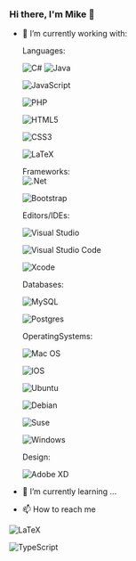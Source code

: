 ### Hi there, I'm Mike 👋


- 🔭 I’m currently working with: <br>
  
  Languages: <br>
  <!-- C# Icon -->
  ![C#](https://img.shields.io/badge/c%23-%23239120.svg?style=for-the-badge&logo=c-sharp&logoColor=white) ![Java](https://img.shields.io/badge/java-%23ED8B00.svg?style=for-the-badge&logo=java&logoColor=white)
  
  
  
  ![JavaScript](https://img.shields.io/badge/javascript-%23323330.svg?style=for-the-badge&logo=javascript&logoColor=%23F7DF1E)
  
  <!-- PHP Icon -->
  ![PHP](https://img.shields.io/badge/php-%23777BB4.svg?style=for-the-badge&logo=php&logoColor=white)
  
  ![HTML5](https://img.shields.io/badge/html5-%23E34F26.svg?style=for-the-badge&logo=html5&logoColor=white)
  
  ![CSS3](https://img.shields.io/badge/css3-%231572B6.svg?style=for-the-badge&logo=css3&logoColor=white)

  <!-- LaTex Icon -->
  ![LaTeX](https://img.shields.io/badge/latex-%23008080.svg?style=for-the-badge&logo=latex&logoColor=white)
  
  Frameworks: <br>
  ![.Net](https://img.shields.io/badge/.NET-5C2D91?style=for-the-badge&logo=.net&logoColor=white)
  
  ![Bootstrap](https://img.shields.io/badge/bootstrap-%23563D7C.svg?style=for-the-badge&logo=bootstrap&logoColor=white)
  
  Editors/IDEs: <br>
  <!-- Visual Studio Icon -->
  ![Visual Studio](https://img.shields.io/badge/Visual%20Studio-5C2D91.svg?style=for-the-badge&logo=visual-studio&logoColor=white)
  <!-- Visual Studio Code Icon -->
  ![Visual Studio Code](https://img.shields.io/badge/Visual%20Studio%20Code-0078d7.svg?style=for-the-badge&logo=visual-studio-code&logoColor=white)
  <!-- Xcode Icon -->
  ![Xcode](https://img.shields.io/badge/Xcode-007ACC?style=for-the-badge&logo=Xcode&logoColor=white)
  
  Databases: <br>
  <!-- MySQL Icon -->
  ![MySQL](https://img.shields.io/badge/mysql-%2300f.svg?style=for-the-badge&logo=mysql&logoColor=white)
  <!-- Postgres Icon -->
  ![Postgres](https://img.shields.io/badge/postgres-%23316192.svg?style=for-the-badge&logo=postgresql&logoColor=white)
  
  OperatingSystems: <br>
  <!-- MacOS Icon -->
  ![Mac OS](https://img.shields.io/badge/mac%20os-000000?style=for-the-badge&logo=macos&logoColor=F0F0F0)
  
  ![IOS](https://img.shields.io/badge/iOS-000000?style=for-the-badge&logo=ios&logoColor=white)
  
  ![Ubuntu](https://img.shields.io/badge/Ubuntu-E95420?style=for-the-badge&logo=ubuntu&logoColor=white)

  ![Debian](https://img.shields.io/badge/Debian-D70A53?style=for-the-badge&logo=debian&logoColor=white)
  
  ![Suse](https://img.shields.io/badge/SUSE-0C322C?style=for-the-badge&logo=SUSE&logoColor=white)
  
  ![Windows](https://img.shields.io/badge/Windows-0078D6?style=for-the-badge&logo=windows&logoColor=white)
  
  Design: <br>
  <!-- AdobeXD Icon -->
  ![Adobe XD](https://img.shields.io/badge/Adobe%20XD-470137?style=for-the-badge&logo=Adobe%20XD&logoColor=#FF61F6)

 
  


- 🌱 I’m currently learning ...

- 📫 How to reach me



<!--

- 🔭 I’m currently working with ...
- 🌱 I’m currently learning ...
- 👯 I’m looking to collaborate on ...
- 🤔 I’m looking for help with ...
- 💬 Ask me about ...
- 📫 How to reach me: ...
- 😄 Pronouns: ...
- ⚡ Fun fact: ...
-->




<!-- LaTex Icon -->
![LaTeX](https://img.shields.io/badge/latex-%23008080.svg?style=for-the-badge&logo=latex&logoColor=white)


<!-- Typescript -->
![TypeScript](https://img.shields.io/badge/typescript-%23007ACC.svg?style=for-the-badge&logo=typescript&logoColor=white)


